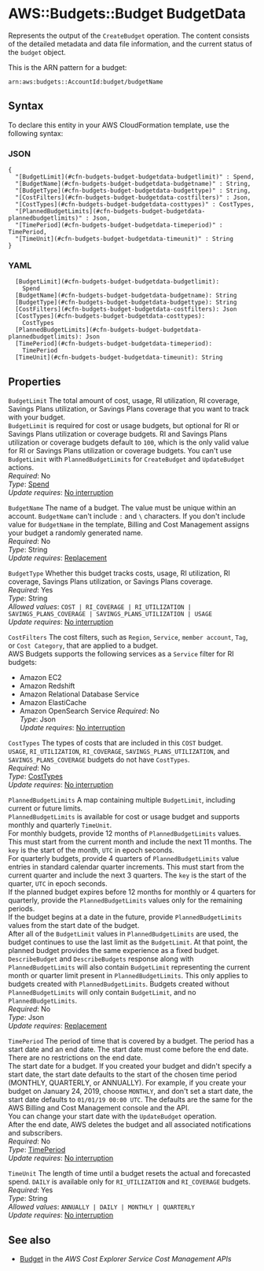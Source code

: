 # AWS::Budgets::Budget BudgetData<a name="aws-properties-budgets-budget-budgetdata"></a>

Represents the output of the `CreateBudget` operation\. The content consists of the detailed metadata and data file information, and the current status of the `budget` object\.

This is the ARN pattern for a budget: 

 `arn:aws:budgets::AccountId:budget/budgetName` 

## Syntax<a name="aws-properties-budgets-budget-budgetdata-syntax"></a>

To declare this entity in your AWS CloudFormation template, use the following syntax:

### JSON<a name="aws-properties-budgets-budget-budgetdata-syntax.json"></a>

```
{
  "[BudgetLimit](#cfn-budgets-budget-budgetdata-budgetlimit)" : Spend,
  "[BudgetName](#cfn-budgets-budget-budgetdata-budgetname)" : String,
  "[BudgetType](#cfn-budgets-budget-budgetdata-budgettype)" : String,
  "[CostFilters](#cfn-budgets-budget-budgetdata-costfilters)" : Json,
  "[CostTypes](#cfn-budgets-budget-budgetdata-costtypes)" : CostTypes,
  "[PlannedBudgetLimits](#cfn-budgets-budget-budgetdata-plannedbudgetlimits)" : Json,
  "[TimePeriod](#cfn-budgets-budget-budgetdata-timeperiod)" : TimePeriod,
  "[TimeUnit](#cfn-budgets-budget-budgetdata-timeunit)" : String
}
```

### YAML<a name="aws-properties-budgets-budget-budgetdata-syntax.yaml"></a>

```
  [BudgetLimit](#cfn-budgets-budget-budgetdata-budgetlimit): 
    Spend
  [BudgetName](#cfn-budgets-budget-budgetdata-budgetname): String
  [BudgetType](#cfn-budgets-budget-budgetdata-budgettype): String
  [CostFilters](#cfn-budgets-budget-budgetdata-costfilters): Json
  [CostTypes](#cfn-budgets-budget-budgetdata-costtypes): 
    CostTypes
  [PlannedBudgetLimits](#cfn-budgets-budget-budgetdata-plannedbudgetlimits): Json
  [TimePeriod](#cfn-budgets-budget-budgetdata-timeperiod): 
    TimePeriod
  [TimeUnit](#cfn-budgets-budget-budgetdata-timeunit): String
```

## Properties<a name="aws-properties-budgets-budget-budgetdata-properties"></a>

`BudgetLimit`  <a name="cfn-budgets-budget-budgetdata-budgetlimit"></a>
The total amount of cost, usage, RI utilization, RI coverage, Savings Plans utilization, or Savings Plans coverage that you want to track with your budget\.  
 `BudgetLimit` is required for cost or usage budgets, but optional for RI or Savings Plans utilization or coverage budgets\. RI and Savings Plans utilization or coverage budgets default to `100`, which is the only valid value for RI or Savings Plans utilization or coverage budgets\. You can't use `BudgetLimit` with `PlannedBudgetLimits` for `CreateBudget` and `UpdateBudget` actions\.   
*Required*: No  
*Type*: [Spend](aws-properties-budgets-budget-spend.md)  
*Update requires*: [No interruption](https://docs.aws.amazon.com/AWSCloudFormation/latest/UserGuide/using-cfn-updating-stacks-update-behaviors.html#update-no-interrupt)

`BudgetName`  <a name="cfn-budgets-budget-budgetdata-budgetname"></a>
The name of a budget\. The value must be unique within an account\. `BudgetName` can't include `:` and `\` characters\. If you don't include value for `BudgetName` in the template, Billing and Cost Management assigns your budget a randomly generated name\.  
*Required*: No  
*Type*: String  
*Update requires*: [Replacement](https://docs.aws.amazon.com/AWSCloudFormation/latest/UserGuide/using-cfn-updating-stacks-update-behaviors.html#update-replacement)

`BudgetType`  <a name="cfn-budgets-budget-budgetdata-budgettype"></a>
Whether this budget tracks costs, usage, RI utilization, RI coverage, Savings Plans utilization, or Savings Plans coverage\.  
*Required*: Yes  
*Type*: String  
*Allowed values*: `COST | RI_COVERAGE | RI_UTILIZATION | SAVINGS_PLANS_COVERAGE | SAVINGS_PLANS_UTILIZATION | USAGE`  
*Update requires*: [No interruption](https://docs.aws.amazon.com/AWSCloudFormation/latest/UserGuide/using-cfn-updating-stacks-update-behaviors.html#update-no-interrupt)

`CostFilters`  <a name="cfn-budgets-budget-budgetdata-costfilters"></a>
The cost filters, such as `Region`, `Service`, `member account`, `Tag`, or `Cost Category`, that are applied to a budget\.  
 AWS Budgets supports the following services as a `Service` filter for RI budgets:  
+ Amazon EC2
+ Amazon Redshift
+ Amazon Relational Database Service
+ Amazon ElastiCache
+  Amazon OpenSearch Service 
*Required*: No  
*Type*: Json  
*Update requires*: [No interruption](https://docs.aws.amazon.com/AWSCloudFormation/latest/UserGuide/using-cfn-updating-stacks-update-behaviors.html#update-no-interrupt)

`CostTypes`  <a name="cfn-budgets-budget-budgetdata-costtypes"></a>
The types of costs that are included in this `COST` budget\.  
 `USAGE`, `RI_UTILIZATION`, `RI_COVERAGE`, `SAVINGS_PLANS_UTILIZATION`, and `SAVINGS_PLANS_COVERAGE` budgets do not have `CostTypes`\.  
*Required*: No  
*Type*: [CostTypes](aws-properties-budgets-budget-costtypes.md)  
*Update requires*: [No interruption](https://docs.aws.amazon.com/AWSCloudFormation/latest/UserGuide/using-cfn-updating-stacks-update-behaviors.html#update-no-interrupt)

`PlannedBudgetLimits`  <a name="cfn-budgets-budget-budgetdata-plannedbudgetlimits"></a>
A map containing multiple `BudgetLimit`, including current or future limits\.  
 `PlannedBudgetLimits` is available for cost or usage budget and supports monthly and quarterly `TimeUnit`\.   
For monthly budgets, provide 12 months of `PlannedBudgetLimits` values\. This must start from the current month and include the next 11 months\. The `key` is the start of the month, `UTC` in epoch seconds\.   
For quarterly budgets, provide 4 quarters of `PlannedBudgetLimits` value entries in standard calendar quarter increments\. This must start from the current quarter and include the next 3 quarters\. The `key` is the start of the quarter, `UTC` in epoch seconds\.   
If the planned budget expires before 12 months for monthly or 4 quarters for quarterly, provide the `PlannedBudgetLimits` values only for the remaining periods\.  
If the budget begins at a date in the future, provide `PlannedBudgetLimits` values from the start date of the budget\.   
After all of the `BudgetLimit` values in `PlannedBudgetLimits` are used, the budget continues to use the last limit as the `BudgetLimit`\. At that point, the planned budget provides the same experience as a fixed budget\.   
 `DescribeBudget` and `DescribeBudgets` response along with `PlannedBudgetLimits` will also contain `BudgetLimit` representing the current month or quarter limit present in `PlannedBudgetLimits`\. This only applies to budgets created with `PlannedBudgetLimits`\. Budgets created without `PlannedBudgetLimits` will only contain `BudgetLimit`, and no `PlannedBudgetLimits`\.  
*Required*: No  
*Type*: Json  
*Update requires*: [Replacement](https://docs.aws.amazon.com/AWSCloudFormation/latest/UserGuide/using-cfn-updating-stacks-update-behaviors.html#update-replacement)

`TimePeriod`  <a name="cfn-budgets-budget-budgetdata-timeperiod"></a>
The period of time that is covered by a budget\. The period has a start date and an end date\. The start date must come before the end date\. There are no restrictions on the end date\.   
The start date for a budget\. If you created your budget and didn't specify a start date, the start date defaults to the start of the chosen time period \(MONTHLY, QUARTERLY, or ANNUALLY\)\. For example, if you create your budget on January 24, 2019, choose `MONTHLY`, and don't set a start date, the start date defaults to `01/01/19 00:00 UTC`\. The defaults are the same for the AWS Billing and Cost Management console and the API\.  
You can change your start date with the `UpdateBudget` operation\.  
After the end date, AWS deletes the budget and all associated notifications and subscribers\.  
*Required*: No  
*Type*: [TimePeriod](aws-properties-budgets-budget-timeperiod.md)  
*Update requires*: [No interruption](https://docs.aws.amazon.com/AWSCloudFormation/latest/UserGuide/using-cfn-updating-stacks-update-behaviors.html#update-no-interrupt)

`TimeUnit`  <a name="cfn-budgets-budget-budgetdata-timeunit"></a>
The length of time until a budget resets the actual and forecasted spend\. `DAILY` is available only for `RI_UTILIZATION` and `RI_COVERAGE` budgets\.   
*Required*: Yes  
*Type*: String  
*Allowed values*: `ANNUALLY | DAILY | MONTHLY | QUARTERLY`  
*Update requires*: [No interruption](https://docs.aws.amazon.com/AWSCloudFormation/latest/UserGuide/using-cfn-updating-stacks-update-behaviors.html#update-no-interrupt)

## See also<a name="aws-properties-budgets-budget-budgetdata--seealso"></a>
+  [Budget](https://docs.aws.amazon.com/aws-cost-management/latest/APIReference/API_budgets_budget.html) in the *AWS Cost Explorer Service Cost Management APIs* 

